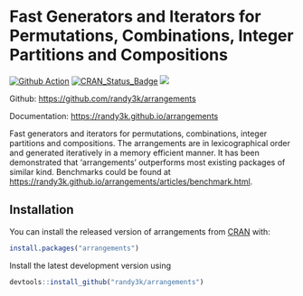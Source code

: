 
<!-- README.md is generated from README.Rmd. Please edit that file -->

# Fast Generators and Iterators for Permutations, Combinations, Integer Partitions and Compositions

[![Github
Action](https://github.com/randy3k/arrangements/workflows/build/badge.svg?branch=master)](https://github.com/randy3k/arrangements)
[![CRAN\_Status\_Badge](https://www.r-pkg.org/badges/version/arrangements)](https://cran.r-project.org/package=arrangements)
[![](https://cranlogs.r-pkg.org/badges/grand-total/arrangements)](https://cran.r-project.org/package=arrangements)

Github: <https://github.com/randy3k/arrangements>

Documentation: <https://randy3k.github.io/arrangements>

Fast generators and iterators for permutations, combinations, integer
partitions and compositions. The arrangements are in lexicographical
order and generated iteratively in a memory efficient manner. It has
been demonstrated that ‘arrangements’ outperforms most existing packages
of similar kind. Benchmarks could be found at
<https://randy3k.github.io/arrangements/articles/benchmark.html>.

## Installation

You can install the released version of arrangements from
[CRAN](https://CRAN.R-project.org) with:

``` r
install.packages("arrangements")
```

Install the latest development version using

``` r
devtools::install_github("randy3k/arrangements")
```
